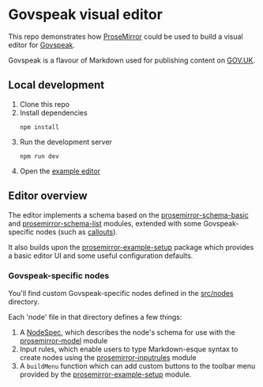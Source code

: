 # Govspeak visual editor

This repo demonstrates how [ProseMirror] could be used to build a visual editor for [Govspeak].

Govspeak is a flavour of Markdown used for publishing content on [GOV.UK].

[ProseMirror]: https://prosemirror.net
[Govspeak]: https://github.com/alphagov/govspeak
[GOV.UK]: https://www.gov.uk

## Local development

1. Clone this repo
2. Install dependencies
   ```
   npm install
   ```
3. Run the development server
   ```
   npm run dev
   ```
4. Open the [example editor](http://localhost:5173/examples/)

## Editor overview

The editor implements a schema based on the [prosemirror-schema-basic] and [prosemirror-schema-list] modules, extended with some Govspeak-specific nodes (such as [callouts]).

It also builds upon the [prosemirror-example-setup] package which provides a basic editor UI and some useful configuration defaults.

[prosemirror-schema-basic]: https://prosemirror.net/docs/ref/#schema-basic
[prosemirror-schema-list]: https://prosemirror.net/docs/ref/#schema-list
[callouts]: https://github.com/alphagov/govspeak#callouts
[prosemirror-example-setup]: https://prosemirror.net/examples/basic/

### Govspeak-specific nodes

You'll find custom Govspeak-specific nodes defined in the [src/nodes](src/nodes) directory.

Each 'node' file in that directory defines a few things:

1. A [NodeSpec], which describes the node's schema for use with the [prosemirror-model] module
2. Input rules, which enable users to type Markdown-esque syntax to create nodes using the [prosemirror-inputrules] module
3. A `buildMenu` function which can add custom buttons to the toolbar menu provided by the [prosemirror-example-setup] module.

[NodeSpec]: https://prosemirror.net/docs/ref/#model.NodeSpec
[prosemirror-model]: https://prosemirror.net/docs/ref/#model
[prosemirror-inputrules]: https://prosemirror.net/docs/ref/#inputrules
